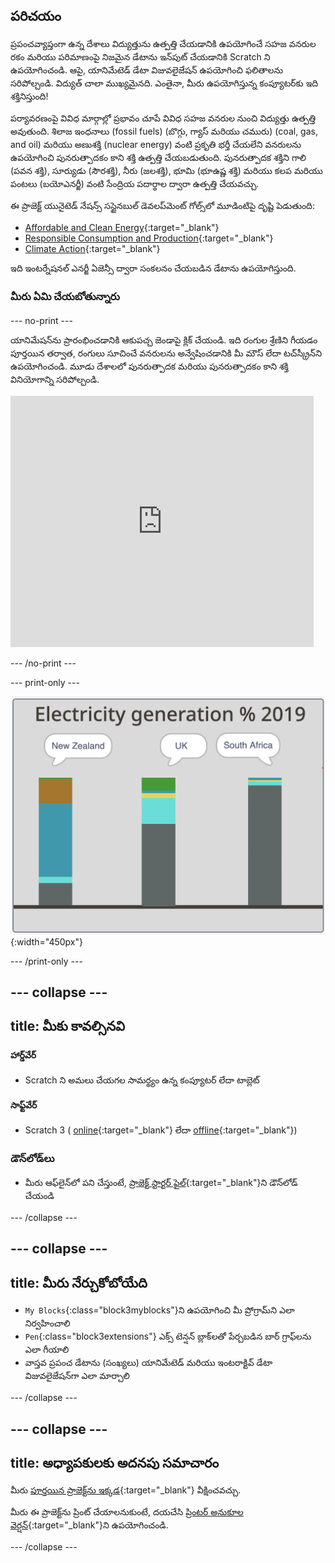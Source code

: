 ## పరిచయం

ప్రపంచవ్యాప్తంగా ఉన్న దేశాలు విద్యుత్తును ఉత్పత్తి చేయడానికి ఉపయోగించే సహజ వనరుల రకం మరియు పరిమాణంపై నిజమైన డేటాను ఇన్‌పుట్ చేయడానికి Scratch ని ఉపయోగించండి. ఆపై, యానిమేటెడ్ డేటా విజువలైజేషన్ ఉపయోగించి ఫలితాలను సరిపోల్చండి. విద్యుత్ చాలా ముఖ్యమైనది. ఎంతైనా, మీరు ఉపయోగిస్తున్న కంప్యూటర్‌కు ఇది శక్తినిస్తుంది!

పర్యావరణంపై వివిధ మార్గాల్లో ప్రభావం చూపే వివిధ సహజ వనరుల నుంచి విద్యుత్తు ఉత్పత్తి అవుతుంది. శిలాజ ఇంధనాలు (fossil fuels) (బొగ్గు, గ్యాస్ మరియు చమురు) (coal, gas, and oil) మరియు అణుశక్తి (nuclear energy) వంటి ప్రకృతి భర్తీ చేయలేని వనరులను ఉపయోగించి పునరుత్పాదకం కాని శక్తి ఉత్పత్తి చేయబడుతుంది. పునరుత్పాదక శక్తిని గాలి (పవన శక్తి), సూర్యుడు (సౌరశక్తి), నీరు (జలశక్తి), భూమి (భూఉష్ణ శక్తి) మరియు కలప మరియు పంటలు (బయోఎనర్జీ) వంటి సేంద్రియ పదార్థాల ద్వారా ఉత్పత్తి చేయవచ్చు.

ఈ ప్రాజెక్ట్ యునైటెడ్ నేషన్స్ సస్టైనబుల్ డెవలప్‌మెంట్ గోల్స్‌లో మూడింటిపై దృష్టి పెడుతుంది:
+ [ Affordable and Clean Energy](https://www.undp.org/sustainable-development-goals#affordable-and-clean-energy){:target="_blank"}
+ [ Responsible Consumption and Production](https://www.undp.org/sustainable-development-goals#responsible-consumption-and-production){:target="_blank"}
+ [ Climate Action](https://www.undp.org/sustainable-development-goals#climate-action){:target="_blank"}

ఇది ఇంటర్నేషనల్ ఎనర్జీ ఏజెన్సీ ద్వారా సంకలనం చేయబడిన డేటాను ఉపయోగిస్తుంది.

### మీరు ఏమి చేయబోతున్నారు

--- no-print ---

యానిమేషన్‌ను ప్రారంభించడానికి ఆకుపచ్చ జెండాపై క్లిక్ చేయండి. ఇది రంగుల శ్రేణిని గీయడం పూర్తయిన తర్వాత, రంగులు సూచించే వనరులను అన్వేషించడానికి మీ మౌస్ లేదా టచ్‌స్క్రీన్‌ని ఉపయోగించండి. మూడు దేశాలలో పునరుత్పాదక మరియు పునరుత్పాదకం కాని శక్తి వినియోగాన్ని సరిపోల్చండి.

<div class="scratch-preview">
<iframe src="https://scratch.mit.edu/projects/427746039/embed" allowtransparency="true" width="485" height="402" frameborder="0" scrolling="no" allowfullscreen></iframe>
</div>

--- /no-print ---

--- print-only ---

![పూర్తి ప్రాజెక్ట్](images/complete.png){:width="450px"}

--- /print-only ---

--- collapse ---
---
title: మీకు కావల్సినవి
---

#### హార్డ్‌వేర్

+ Scratch ని అమలు చేయగల సామర్థ్యం ఉన్న కంప్యూటర్ లేదా టాబ్లెట్

#### సాఫ్ట్‌వేర్

+ Scratch 3 ( [online](https://scratch.mit.edu/){:target="_blank"} లేదా [offline](https://scratch.mit.edu/download){:target="_blank"})

### డౌన్‌లోడ్‌లు

+ మీరు ఆఫ్‌లైన్‌లో పని చేస్తుంటే, [ప్రాజెక్ట్ స్టార్టర్ ఫైల్](https://rpf.io/p/te-IN/electricity-generation-go){:target="_blank"}ని డౌన్‌లోడ్ చేయండి

--- /collapse ---

--- collapse ---
---
title: మీరు నేర్చుకోబోయేది
---

+ `My Blocks`{:class="block3myblocks"}ని ఉపయోగించి మీ ప్రోగ్రామ్‌ని ఎలా నిర్వహించాలి
+ `Pen`{:class="block3extensions"} ఎక్స్ టెన్షన్ బ్లాక్‌లతో పేర్చబడిన బార్ గ్రాఫ్‌లను ఎలా గీయాలి
+ వాస్తవ ప్రపంచ డేటాను (సంఖ్యలు) యానిమేటెడ్ మరియు ఇంటరాక్టివ్ డేటా విజువలైజేషన్‌గా ఎలా మార్చాలి

--- /collapse ---

--- collapse ---
---
title: అధ్యాపకులకు అదనపు సమాచారం
---

మీరు [పూర్తయిన ప్రాజెక్ట్‌ను ఇక్కడ](https://rpf.io/p/te-IN/electricity-generation-get){:target="_blank"} వీక్షించవచ్చు.

మీరు ఈ ప్రాజెక్ట్‌ను ప్రింట్ చేయాలనుకుంటే, దయచేసి [ప్రింటర్ అనుకూల వెర్షన్](https://projects.raspberrypi.org/te-IN/projects/electricity-generation/print){:target="_blank"}ని ఉపయోగించండి.

--- /collapse ---
